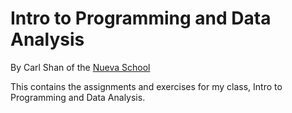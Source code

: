 # Intro to Programming and Data Analysis
By Carl Shan of the [Nueva School](www.nuevaschool.org)

This contains the assignments and exercises for my class, Intro to Programming and Data Analysis.
